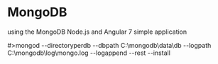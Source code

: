 # MongoDB
using the MongoDB Node.js and Angular 7 simple application

#>mongod --directoryperdb --dbpath C:\mongodb\data\db --logpath C:\mongodb\log\mongo.log --logappend --rest --install
                                                                                                                                                                                            
